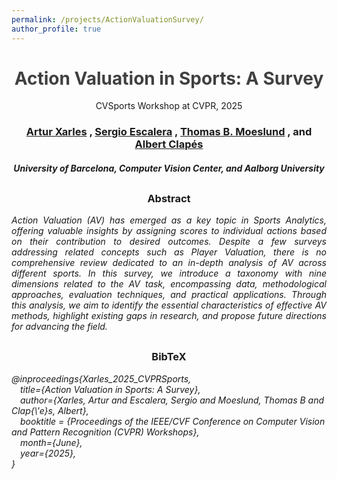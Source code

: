 ```yaml
---
permalink: /projects/ActionValuationSurvey/
author_profile: true
---
```


<script src="https://polyfill.io/v3/polyfill.min.js?features=es6"></script>
<script id="MathJax-script" async src="https://cdn.jsdelivr.net/npm/mathjax@3/es5/tex-mml-chtml.js"></script>
<div class="post">
                <header class="project-title" style="text-align: center; margin-top: 2em">
                    <h1 class="project-title" style="font-weight: bold; color: #404040">Action Valuation in Sports: A Survey</h1>
                    <p class="project-venue" style="font-size: 1.0em;">CVSports Workshop at CVPR, 2025 </p>
                    <h3>
                        <a href="https://scholar.google.es/citations?user=MNdw5eYAAAAJ&hl=ca&amp;hl=en" rel="external nofollow noopener" target="_blank">Artur Xarles</a>
                        , <a href="https://scholar.google.com/citations?user=oI6AIkMAAAAJ&amp;hl=en&amp;oi=ao" rel="external nofollow noopener" target="_blank">Sergio Escalera</a>
                        , <a href="https://scholar.google.es/citations?user=XmkDts4AAAAJ&hl=ca&oi=ao&amp;hl=en&amp;oi=ao" rel="external nofollow noopener" target="_blank">Thomas B. Moeslund</a>
                        , and <a href="https://scholar.google.es/citations?user=n4BtpPsAAAAJ&hl=ca&oi=ao&amp;hl=en&amp;oi=ao" rel="external nofollow noopener" target="_blank">Albert Clapés</a>
                    </h3>
                    <h5>University of Barcelona, Computer Vision Center, and Aalborg University</h5>
                <div class="d-flex align-items-center justify-content-center" style="margin-top: 30px">
                    <div class="project-narrow" id="abstract" style="text-align: justify;">
                        <h3 style="text-align: center;">Abstract</h3>
                        <i>Action Valuation (AV) has emerged as a key topic in Sports Analytics, offering valuable insights by assigning scores to individual actions based on their contribution to desired outcomes. Despite a few surveys addressing related concepts such as Player Valuation, there is no comprehensive review dedicated to an in-depth analysis of AV across different sports. In this survey, we introduce a taxonomy with nine dimensions related to the AV task, encompassing data, methodological approaches, evaluation techniques, and practical applications. Through this analysis, we aim to identify the essential characteristics of effective AV methods, highlight existing gaps in research, and propose future directions for advancing the field.</i>
                    </div>
                </div>
                <div class="d-flex align-items-center justify-content-center" style="margin-top: 30px">
                    <div class="project-narrow" id="bibtex" style="text-align: left;">
                        <h3 style="text-align: center;">BibTeX</h3>
                        <div class="bibtex">
                            <i>@inproceedings{Xarles_2025_CVPRSports,<br>
                                &emsp;title={Action Valuation in Sports: A Survey},<br>
                                &emsp;author={Xarles, Artur and Escalera, Sergio and Moeslund, Thomas B and Clap{\'e}s, Albert},<br>
                                &emsp;booktitle = {Proceedings of the IEEE/CVF Conference on Computer Vision and Pattern Recognition (CVPR) Workshops},<br>
                                &emsp;month={June},<br>
                                &emsp;year={2025},<br>
                                }</i>
                        </div>
                    </div>
                </div>
</div>